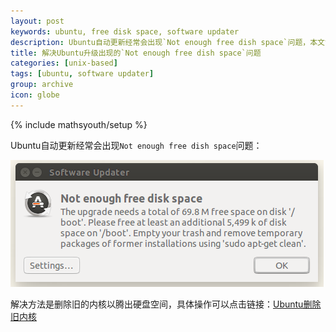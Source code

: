 ```yaml
---
layout: post
keywords: ubuntu, free disk space, software updater
description: Ubuntu自动更新经常会出现`Not enough free dish space`问题，本文记录解决方法
title: 解决Ubuntu升级出现的`Not enough free dish space`问题
categories: [unix-based]
tags: [ubuntu, software updater]
group: archive
icon: globe
---
```

{% include mathsyouth/setup %}

Ubuntu自动更新经常会出现`Not enough free dish space`问题：

![ubuntu_free_space](/image/ubuntu_free_space/software-updater-2016-12-06.png)

解决方法是删除旧的内核以腾出硬盘空间，具体操作可以点击链接：[Ubuntu删除旧内核](https://www.linuxdashen.com/ubuntu%E5%A6%82%E4%BD%95%E5%88%A0%E9%99%A4%E6%97%A7%E5%86%85%E6%A0%B8%E4%BB%A5%E8%8A%82%E7%BA%A6%E7%A1%AC%E7%9B%98%E7%A9%BA%E9%97%B4)
